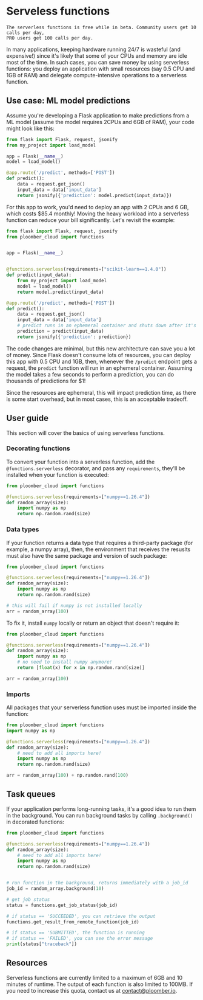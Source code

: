 # Serveless functions

```{important}
The serverless functions is free while in beta. Community users get 10 calls per day,
PRO users get 100 calls per day.
```

In many applications, keeping hardware running 24/7 is wasteful (and expensive!) since
it's likely that some of your CPUs and memory are idle most of the time. In such cases,
you can save money by using serverless functions: you deploy an application with
small resources (say 0.5 CPU and 1GB of RAM) and delegate compute-intensive
operations to a serverless function.

## Use case: ML model predictions

Assume you're developing a Flask application to make predictions from a ML model
(assume the model requires 2CPUs and 6GB of RAM), your code might look like this:

```python
from flask import Flask, request, jsonify
from my_project import load_model

app = Flask(__name__)
model = load_model()

@app.route('/predict', methods=['POST'])
def predict():
    data = request.get_json()
    input_data = data['input_data']
    return jsonify({'prediction': model.predict(input_data)})
```

For this app to work, you'd need to deploy an app with 2 CPUs and 6 GB, which costs
$85.4 monthly! Moving the heavy workload into a serverless function can reduce your
bill significantly. Let's revisit the example:


```python
from flask import Flask, request, jsonify
from ploomber_cloud import functions


app = Flask(__name__)


@functions.serverless(requirements=["scikit-learn==1.4.0"])
def predict(input_data):
    from my_project import load_model
    model = load_model()
    return model.predict(input_data)

@app.route('/predict', methods=['POST'])
def predict():
    data = request.get_json()
    input_data = data['input_data']
    # predict runs in an ephemeral container and shuts down after it's done
    prediction = predict(input_data)
    return jsonify({'prediction': prediction})
```

The code changes are minimal, but this new architecture can save you a lot of money.
Since Flask doesn't consume lots of resources, you can deploy this app with 0.5 CPU
and 1GB, then, whenever the `/predict` endpoint gets a request, the `predict` function
will run in an ephemeral container. Assuming the model takes a few seconds to perform a
prediction, you can do thousands of predictions for $1!

Since the resources are ephemeral, this will impact prediction time, as there is some
start overhead, but in most cases, this is an acceptable tradeoff.

## User guide

This section will cover the basics of using serverless functions.

### Decorating functions

To convert your function into a serverless function, add the `@functions.serverless`
decorator, and pass any `requirements`, they'll be installed when your function is
executed:

```python
from ploomber_cloud import functions

@functions.serverless(requirements=["numpy==1.26.4"])
def random_array(size):
    import numpy as np
    return np.random.rand(size)
```

### Data types

If your function returns a data type that requires a third-party package (for example,
a numpy array), then, the environment that receives the resuslts must also have the
same package and version of such package:

```python
from ploomber_cloud import functions

@functions.serverless(requirements=["numpy==1.26.4"])
def random_array(size):
    import numpy as np
    return np.random.rand(size)

# this will fail if numpy is not installed locally
arr = random_array(100)
```

To fix it, install `numpy` locally or return an object that doesn't require it:

```python
from ploomber_cloud import functions

@functions.serverless(requirements=["numpy==1.26.4"])
def random_array(size):
    import numpy as np
    # no need to install numpy anymore!
    return [float(x) for x in np.random.rand(size)]

arr = random_array(100)
```

### Imports

All packages that your serverless function uses must be imported inside the function:


```python
from ploomber_cloud import functions
import numpy as np

@functions.serverless(requirements=["numpy==1.26.4"])
def random_array(size):
    # need to add all imports here!
    import numpy as np
    return np.random.rand(size)

arr = random_array(100) + np.random.rand(100)
```


## Task queues

If your application performs long-running tasks, it's a good idea to run them in the
background. You can run background tasks by calling `.background()` in decorated
functions:

```python
from ploomber_cloud import functions

@functions.serverless(requirements=["numpy==1.26.4"])
def random_array(size):
    # need to add all imports here!
    import numpy as np
    return np.random.rand(size)


# run function in the background, returns immediately with a job_id
job_id = random_array.background(10)

# get job status
status = functions.get_job_status(job_id)

# if status == 'SUCCEEDED', you can retrieve the output
functions.get_result_from_remote_function(job_id)

# if status == 'SUBMITTED', the function is running
# if status == 'FAILED', you can see the error message
print(status["traceback"])
```

## Resources

Serverless functions are currently limited to a maximum of 6GB and 10 minutes of
runtime. The output of each function is also limited to 100MB. If you need to increase
this quota, contact us at [contact@ploomber.io](mailto:contact@ploomber.io).

